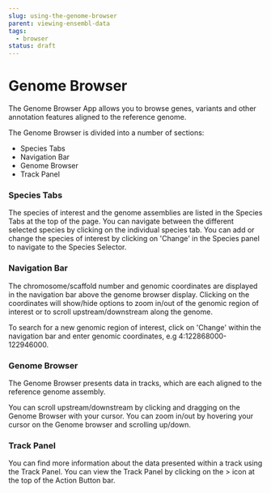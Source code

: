 ```yaml
---
slug: using-the-genome-browser
parent: viewing-ensembl-data
tags:
  - browser
status: draft
---
```


# Genome Browser

The Genome Browser App allows you to browse genes, variants and other annotation features aligned to the reference genome.

The Genome Browser is divided into a number of sections:

 - Species Tabs
 - Navigation Bar
 - Genome Browser
 - Track Panel
  
### Species Tabs
 
The species of interest and the genome assemblies are listed in the Species Tabs at the top of the page. You can navigate between the different selected species by clicking on the individual species tab. You can add or change the species of interest by clicking on 'Change' in the Species panel to navigate to the Species Selector.

### Navigation Bar

The chromosome/scaffold number and genomic coordinates are displayed in the navigation bar above the genome browser display. Clicking on the coordinates will show/hide options to zoom in/out of the genomic region of interest or to scroll upstream/downstream along the genome. 

To search for a new genomic region of interest, click on 'Change' within the navigation bar and enter genomic coordinates, e.g 4:122868000-122946000.

### Genome Browser
The Genome Browser presents data in tracks, which are each aligned to the reference genome assembly.

You can scroll upstream/downstream by clicking and dragging on the Genome Browser with your cursor. You can zoom in/out by hovering your cursor on the Genome browser and scrolling up/down.

### Track Panel
You can find more information about the data presented within a track using the Track Panel. You can view the Track Panel by clicking on the > icon at the top of the Action Button bar.
